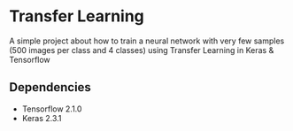 # Transfer Learning
A simple project about how to train a neural network with very few samples (500 images per class and 4 classes) using Transfer Learning in Keras &amp; Tensorflow

## Dependencies 
* Tensorflow 2.1.0
* Keras 2.3.1